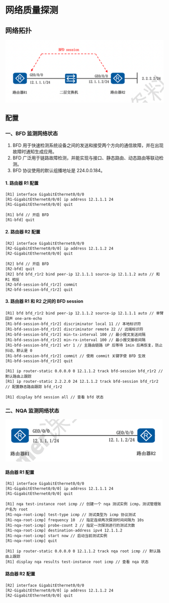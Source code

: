 # 网络质量探测

## 网络拓扑

![img|600](image/SCR-mna.png)

## 配置

### 一、BFD 监测网络状态

1. BFD 用于快速检测系统设备之间的发送和接受两个方向的通信故障，并在出现故障时通知生成应用。
2. BFD 广泛用于链路故障检测，并能实现与接口、静态路由、动态路由等联动检测。
3. BFD 协议使用的默认组播地址是 224.0.0.184。

#### 1. 路由器 R1 配置

```shell
[R1] interface GigabitEthernet0/0/0
[R1-GigabitEthernet0/0/0] ip address 12.1.1.1 24
[R1-GigabitEthernet0/0/0] quit

[R1] bfd // 开启 BFD
[R1-bfd] quit
```

#### 2. 路由器 R2 配置

```shell
[R2] interface GigabitEthernet0/0/0
[R2-GigabitEthernet0/0/0] ip address 12.1.1.2 24
[R2-GigabitEthernet0/0/0] quit

[R2] bfd // 开启 BFD
[R2-bfd] quit
[R2] bfd bfd_r1r2 bind peer-ip 12.1.1.1 source-ip 12.1.1.2 auto // 和 R1 相反
[R2-bfd-session-bfd_r1r2] commit
[R2-bfd-session-bfd_r1r2] quit
```

#### 3. 路由器 R1 和 R2 之间的 BFD session

```shell
[R1] bfd bfd_r1r2 bind peer-ip 12.1.1.2 source-ip 12.1.1.1 auto // 单臂回声 one-arm-echo
[R1-bfd-session-bfd_r1r2] discriminator local 11 // 本地标识符
[R1-bfd-session-bfd_r1r2] discriminator remote 22 // 远端标识符
[R1-bfd-session-bfd_r1r2] min-tx-interval 100 // 最小报文发送间隔
[R1-bfd-session-bfd_r1r2] min-rx-interval 100 // 最小报文接收间隔
[R1-bfd-session-bfd_r1r2] wtr 1 // 主路由链路 UP 后等待 1min 后再恢复，防止抖动，默认是 0
[R1-bfd-session-bfd_r1r2] commit // 使用 commit 关键字使 BFD 生效
[R1-bfd-session-bfd_r1r2] quit

[R1] ip router-static 0.0.0.0 0 12.1.1.2 track bfd-session bfd_r1r2 // 默认路由上跟踪
[R1] ip router-static 2.2.2.0 24 12.1.1.2 track bfd-session bfd_r1r2 // 配置静态路由跟踪 bfd_r1r2

[R1] display bfd session all // 查看 bfd 状态
```

### 二、NQA 监测网络状态

![img](image/SCR-mqr.png)

#### 路由器 R1 配置

```shell
[R1] interface GigabitEthernet0/0/0
[R1-GigabitEthernet0/0/0] ip address 12.1.1.1 24
[R1-GigabitEthernet0/0/0] quit

[R1] nqa test-instance root icmp // 创建一个 nqa 测试实例 icmp，测试管理账户名为 root
[R1-nqa-root-icmp] test-type icmp // 测试类型为 icmp 协议测试
[R1-nqa-root-icmp] frequency 10  // 指定连续两次探测时间间隔为 10s
[R1-nqa-root-icmp] probe-count 2 // 指定一次探测进行的测试次数
[R1-nqa-root-icmp] destination-address ipv4 12.1.1.2
[R1-nqa-root-icmp] start now // 启动当前测试实例
[R1-nqa-root-icmp] quit

[R1] ip router-static 0.0.0.0 0 12.1.1.2 track nqa root icmp // 默认路由上跟踪
[R1] display nqa results test-instance root icmp // 查看 nqa 状态
```

#### 路由器 R2 配置

```shell
[R2] interface GigabitEthernet0/0/0
[R2-GigabitEthernet0/0/0] ip address 12.1.1.2 24
[R2-GigabitEthernet0/0/0] quit
```
